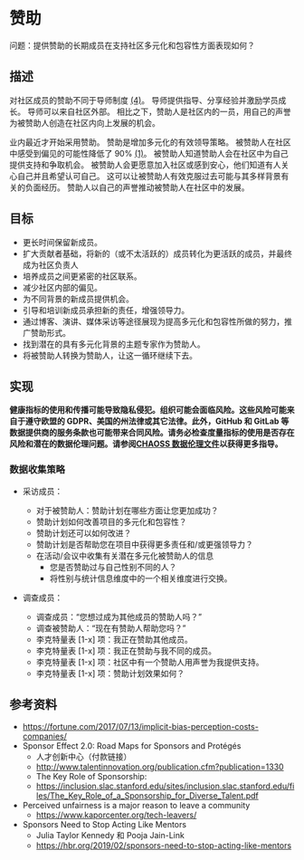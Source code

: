 # 赞助

问题：提供赞助的长期成员在支持社区多元化和包容性方面表现如何？

## 描述

对社区成员的赞助不同于导师制度 [(4)](https://hbr.org/2019/02/sponsors-need-to-stop-acting-like-mentors)。 导师提供指导、分享经验并激励学员成长。 导师可以来自社区外部。 相比之下，赞助人是社区内的一员，用自己的声誉为被赞助人创造在社区内向上发展的机会。

业内最近才开始采用赞助。 赞助是增加多元化的有效领导策略。 被赞助人在社区中感受到偏见的可能性降低了 90% [(1)](https://fortune.com/2017/07/13/implicit-bias-perception-costs-companies/)。 被赞助人知道赞助人会在社区中为自己提供支持和争取机会。 被赞助人会更愿意加入社区或感到安心，他们知道有人关心自己并且希望认可自己。 这可以让被赞助人有效克服过去可能与其多样背景有关的负面经历。 赞助人以自己的声誉推动被赞助人在社区中的发展。

## 目标

- 更长时间保留新成员。
- 扩大贡献者基础，将新的（或不太活跃的）成员转化为更活跃的成员，并最终成为社区负责人
- 培养成员之间更紧密的社区联系。
- 减少社区内部的偏见。
- 为不同背景的新成员提供机会。
- 引导和培训新成员承担新的责任，增强领导力。
- 通过博客、演讲、媒体采访等途径展现为提高多元化和包容性所做的努力，推广赞助形式。
- 找到潜在的具有多元化背景的主题专家作为赞助人。
- 将被赞助人转换为赞助人，让这一循环继续下去。

## 实现

__健康指标的使用和传播可能导致隐私侵犯。组织可能会面临风险。这些风险可能来自于遵守欧盟的 GDPR、美国的州法律或其它法律。此外，GitHub 和 GitLab 等数据提供商的服务条款也可能带来合同风险。请务必检查度量指标的使用是否存在风险和潜在的数据伦理问题。请参阅[CHAOSS 数据伦理文件](https://github.com/chaoss/metrics/tree/main/resources)以获得更多指导。__

### 数据收集策略

- 采访成员：

  - 对于被赞助人：赞助计划在哪些方面让您更加成功？
  - 赞助计划如何改善项目的多元化和包容性？
  - 赞助计划还可以如何改进？
  - 赞助计划是否帮助您在项目中获得更多责任和/或更强领导力？
  - 在活动/会议中收集有关潜在多元化被赞助人的信息
    - 您是否赞助过与自己性别不同的人？
    - 将性别与统计信息维度中的一个相关维度进行交换。

- 调查成员：

  - 调查成员：“您想过成为其他成员的赞助人吗？”
  - 调查被赞助人：“现在有赞助人帮助您吗？”
  - 李克特量表 [1-x] 项：我正在赞助其他成员。
  - 李克特量表 [1-x] 项：我正在赞助与我不同的成员。
  - 李克特量表 [1-x] 项：社区中有一个赞助人用声誉为我提供支持。
  - 李克特量表 [1-x] 项：赞助计划效果如何？

## 参考资料

- https://fortune.com/2017/07/13/implicit-bias-perception-costs-companies/
- Sponsor Effect 2.0: Road Maps for Sponsors and Protégés
   - 人才创新中心（付款链接）
    - http://www.talentinnovation.org/publication.cfm?publication=1330
   - The Key Role of Sponsorship:
    - https://inclusion.slac.stanford.edu/sites/inclusion.slac.stanford.edu/files/The_Key_Role_of_a_Sponsorship_for_Diverse_Talent.pdf
- Perceived unfairness is a major reason to leave a community
   - https://www.kaporcenter.org/tech-leavers/
- Sponsors Need to Stop Acting Like Mentors
   - Julia Taylor Kennedy 和 Pooja Jain-Link
   - https://hbr.org/2019/02/sponsors-need-to-stop-acting-like-mentors
